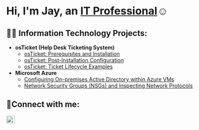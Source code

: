 <h1>Hi, I'm Jay, an <a href="https://linkedin.com/in/jayfzitz">IT Professional</a>☺</h1>

<h2>👨‍💻 Information Technology Projects:</h2>

- <b>osTicket (Help Desk Ticketing System)</b>
  - [osTicket: Prerequisites and Installation](https://github.com/jayzitz/osticket-prereqs)
  - [osTicket: Post-Installation Configuration](https://github.com/jayzitz/post-install-config)
  - [osTicket: Ticket Lifecycle Examples](https://github.com/jayzitz/ticket-lifecycle)
- <b>Microsoft Azure</b>
  - [Configuring On-premises Active Directory within Azure VMs](https://github.com/jayzitz/configure-ad)
  - [Network Security Groups (NSGs) and Inspecting Network Protocols](https://github.com/jayzitz/azure-network-protocols)

<h2>🤳Connect with me:</h2>

[<img align="left" alt="Josh | LinkedIn" width="22px" src="https://cdn.jsdelivr.net/npm/simple-icons@v3/icons/linkedin.svg" />][linkedin]

[linkedin]: https://linkedin.com/in/jayfzitz
<!---
jayzitz/jayzitz is a ✨ special ✨ repository because its `README.md` (this file) appears on your GitHub profile.
You can click the Preview link to take a look at your changes.
--->
